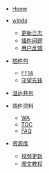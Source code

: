 <!-- WowCube/_sidebar.md-->


* [Home](README.md "WowCube")

* [winda](winda/README-ZH.md "winda")
    * [更新日志](winda/docs/UPDATE.md "更新日志")
    * [插件问题](winda/docs/user/faq.md "插件问题")
    * [用户反馈](winda/docs/user/ask.md "用户反馈")

* [插件包](suites/README.md "插件包合集")
	* [FF14](suites/ff14/ff14.md "FF14 UI")
	* [守望先锋](suites/overwatch/ow.md "OW UI")

* [温达共创](home/cocreate.md "温达共创")

* 插件资料
    * [WA](addons/wa.md "WA")
    * [TOC](tingfeng/Addons/docs/TOC-format.md "TOC")
	* [FAQ](user/faq.md "FAQ")
	
* [资源库](publisher/README.md "听风资源库")
    * [视频更新](home/links.md "视频更新")
    * [图文教程](home/article.md "图文更新")

